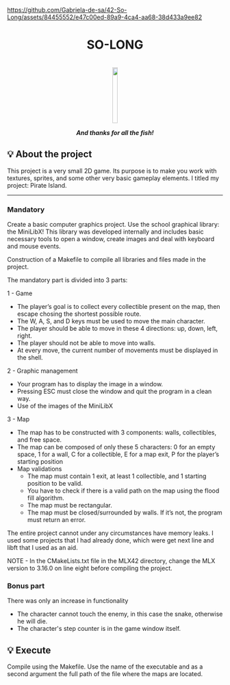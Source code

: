 https://github.com/Gabriela-de-sa/42-So-Long/assets/84455552/e47c00ed-89a9-4ca4-aa68-38d433a9ee82

<h1 align="center">
	SO-LONG
</h1>
<div align="center">
	<br>
  <img  height="130em"  width="15%" src="https://game.42sp.org.br/static/assets/achievements/so_longm.png" />
    <br>
</div>
<p align="center">
	<b><i>And thanks for all the fish!</i></b><br>
</p>

## 💡 About the project

This project is a very small 2D game. Its purpose is to make you work with textures, sprites, and some other very basic gameplay elements.
I titled my project: Pirate Island.

---

### Mandatory

Create a basic computer graphics project. 
Use the school graphical library: the MiniLibX! This library was
developed internally and includes basic necessary tools to open a window, create images
and deal with keyboard and mouse events.

Construction of a Makefile to compile all libraries and files made in the project.

The mandatory part is divided into 3 parts:

1 - Game

  - The player’s goal is to collect every collectible present on the map, then escape chosing the shortest possible route.
  - The W, A, S, and D keys must be used to move the main character.
  - The player should be able to move in these 4 directions: up, down, left, right.
  - The player should not be able to move into walls.
  - At every move, the current number of movements must be displayed in the shell.

2 - Graphic management

   - Your program has to display the image in a window.
   - Pressing ESC must close the window and quit the program in a clean way.
   - Use of the images of the MiniLibX

3 - Map

  - The map has to be constructed with 3 components: walls, collectibles, and free space.
  - The map can be composed of only these 5 characters:
    0 for an empty space,
    1 for a wall,
    C for a collectible,
    E for a map exit,
    P for the player’s starting position
  - Map validations
    - The map must contain 1 exit, at least 1 collectible, and 1 starting position to be valid.
    - You have to check if there is a valid path on the map using the flood fill algorithm.
    - The map must be rectangular.
    - The map must be closed/surrounded by walls. If it’s not, the program must return an error.

The entire project cannot under any circumstances have memory leaks.
I used some projects that I had already done, which were get next line and libft that I used as an aid.

NOTE - In the CMakeLists.txt file in the MLX42 directory, change the MLX version to 3.16.0 on line eight before compiling the project.

### Bonus part

There was only an increase in functionality

- The character cannot touch the enemy, in this case the snake, otherwise he will die.
- The character's step counter is in the game window itself.

## 💡 Execute

Compile using the Makefile. Use the name of the executable and as a second argument the full path of the file where the maps are located.

